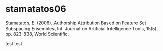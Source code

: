 # stamatatos06
Stamatatos, E. (2006). Authorship Attribution Based on Feature Set Subspacing Ensembles, Int. Journal on Artificial Intelligence Tools, 15(5), pp. 823-838, World Scientific.


test test 